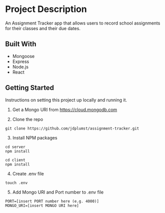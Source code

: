 # Project Description

An Assignment Tracker app that allows users to record school assignments for their classes and their due dates.

## Built With

* Mongoose
* Express
* Node.js
* React

## Getting Started

Instructions on setting this project up locally and running it.

1. Get a Mongo URI from https://cloud.mongodb.com

2. Clone the repo

```
git clone https://github.com/jdplumst/assignment-tracker.git
```

3. Install NPM packages
```
cd server
npm install
```
```
cd client
npm install
```

4. Create .env file

```
touch .env
```

5. Add Mongo URI and Port number to .env file

```
PORT=[insert PORT number here (e.g. 4000)]
MONGO_URI=[insert MONGO URI here]